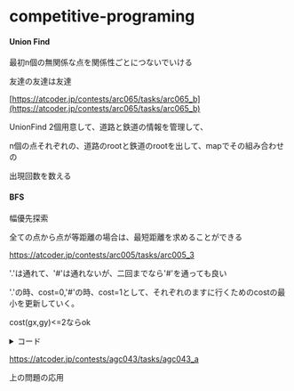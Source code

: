 # competitive-programing

#### Union Find

最初n個の無関係な点を関係性ごとにつないでいける

友達の友達は友達

[https://atcoder.jp/contests/arc065/tasks/arc065_b](https://atcoder.jp/contests/arc065/tasks/arc065_b)

UnionFind 2個用意して、道路と鉄道の情報を管理して、

n個の点それぞれの、道路のrootと鉄道のrootを出して、mapでその組み合わせの

出現回数を数える





#### BFS

幅優先探索

全ての点から点が等距離の場合は、最短距離を求めることができる

https://atcoder.jp/contests/arc005/tasks/arc005_3

'.'は通れて、'#'は通れないが、二回までなら'#'を通っても良い

'.'の時、cost=0,'#'の時、cost=1として、それぞれのますに行くためのcostの最小を更新していく。

cost(gx,gy)<=2ならok

<details><summary>コード</summary><div>

```
#include <bits/stdc++.h>
#define rep(i,n)for(int i=0;i<(n);i++)
using namespace std;
typedef long long ll;
typedef pair<int,int> P;
const long long INF = 1LL<<60;
#define rev(s) (string((s).rbegin(), (s).rend()))

int h,w,sy,sx,gy,gx;;
const int inf = 300000;
vector<string> field(510);
int dx[] = {1,0,-1,0};
int dy[] = {0,1,0,-1};
vector<vector<int>> cost(510,vector<int>(510,inf));

void bfs() {
    int cs;
    queue<P> q;
    q.push(P(sy,sx));
    cost[sy][sx]=0;
    while (q.size()) {
        P pa = q.front();q.pop();
        rep(i,4) {
            int ny = pa.first+dy[i];
            int nx = pa.second+dx[i];
            if (ny>=0&&ny<h&&nx>=0&&nx<w) {
                if (field[ny][nx]=='#') {
                    cs=1;
                }
                else {
                    cs=0;
                }
                if (cost[ny][nx]>cost[pa.first][pa.second]+cs) {
                    cost[ny][nx]=cost[pa.first][pa.second]+cs;
                    q.push(P(ny,nx));
                }
            }
        }
    }
}


int main() {
    cin>>h>>w;
    rep(i,h) {
        cin>>field[i];
    }
    rep(i,h) {
        rep(j,w) {
            if (field[i][j]=='s') {
                sy=i;sx=j;
            }if (field[i][j]=='g') {
                gy=i;gx=j;
            }
        }
    }
    bfs();
    if (cost[gy][gx]<=2) {
        cout<<"YES"<<endl;
    }
    else {
        cout<<"NO"<<endl;
    }

}

```

</div></details>



https://atcoder.jp/contests/agc043/tasks/agc043_a

上の問題の応用

